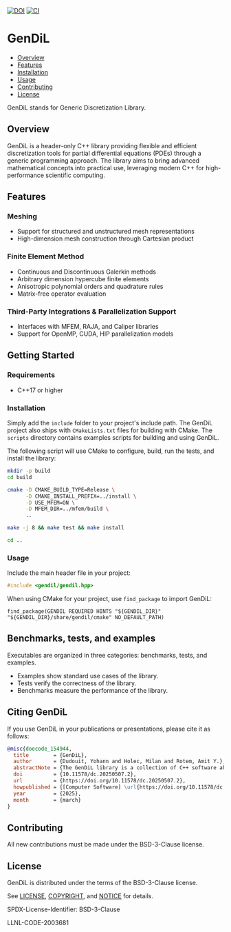 [![DOI](https://zenodo.org/badge/DOI/10.11578/dc.20250507.2.svg)](https://doi.org/10.11578/dc.20250507.2)
[![CI](https://github.com/GenDiL/GenDiL/actions/workflows/ci.yml/badge.svg?branch=main)](https://github.com/GenDiL/GenDiL/actions)

# GenDiL

<!-- toc -->
- [Overview](#overview)
- [Features](#features)
- [Installation](#installation)
- [Usage](#usage)
- [Contributing](#contributing)
- [License](#license)
<!-- tocstop -->

GenDiL stands for Generic Discretization Library.

## Overview
GenDiL is a header-only C++ library providing flexible and efficient discretization tools for partial differential equations (PDEs) through a generic programming approach. The library aims to bring advanced mathematical concepts into practical use, leveraging modern C++ for high-performance scientific computing.

<!-- One of the key aspects of GenDiL is its emphasis on generic programming. Algorithms are expressed using functions, allowing for flexibility and reusability. -->
<!-- Mathematical concepts are represented through their interfaces, rather than relying on rigid data structures. This approach ensures that the library remains close to the mathematical formulation, making it easier to formalize and reason about the code. By focusing on functions and interfaces, GenDiL enables a clean and modular design that is intrinsically closer to mathematical specifications, providing an intuitive development experience for scientific computing. Additionally, this approach facilitates seamless interfacing with other libraries, as the abstraction through interfaces allows for better compatibility and integration without being tied to specific data structures. -->

## Features
### Meshing
- Support for structured and unstructured mesh representations
- High-dimension mesh construction through Cartesian product

### Finite Element Method
- Continuous and Discontinuous Galerkin methods
- Arbitrary dimension hypercube finite elements
- Anisotropic polynomial orders and quadrature rules
- Matrix-free operator evaluation

### Third-Party Integrations & Parallelization Support
- Interfaces with MFEM, RAJA, and Caliper libraries
- Support for OpenMP, CUDA, HIP parallelization models

## Getting Started
### Requirements
- C++17 or higher

### Installation
Simply add the `include` folder to your project's include path. The GenDiL project also ships with `CMakeLists.txt` files for building with CMake. The `scripts` directory contains examples scripts for building and using GenDiL.

The following script will use CMake to configure, build, run the tests, and install the library:
```sh
mkdir -p build
cd build

cmake -D CMAKE_BUILD_TYPE=Release \
      -D CMAKE_INSTALL_PREFIX=../install \
      -D USE_MFEM=ON \
      -D MFEM_DIR=../mfem/build \
      ..

make -j 8 && make test && make install

cd ..
```

### Usage
Include the main header file in your project:
```cpp
#include <gendil/gendil.hpp>
```

When using CMake for your project, use `find_package` to import GenDiL:
```
find_package(GENDIL REQUIRED HINTS "${GENDIL_DIR}" "${GENDIL_DIR}/share/gendil/cmake" NO_DEFAULT_PATH)
```

## Benchmarks, tests, and examples
Executables are organized in three categories: benchmarks, tests, and examples.
- Examples show standard use cases of the library.
- Tests verify the correctness of the library.
- Benchmarks measure the performance of the library.

## Citing GenDiL

If you use GenDiL in your publications or presentations, please cite it as follows:

```bibtex
@misc{doecode_154944,
  title        = {GenDiL},
  author       = {Dudouit, Yohann and Holec, Milan and Rotem, Amit Y.},
  abstractNote = {The GenDiL library is a collection of C++ software abstractions designed to discretize and solve partial differential equations (PDEs) for high‐performance computing (HPC) applications. Its primary focus is on modern C++ generic programming, which helps ensure portability across various hardware architectures.},
  doi          = {10.11578/dc.20250507.2},
  url          = {https://doi.org/10.11578/dc.20250507.2},
  howpublished = {[Computer Software] \url{https://doi.org/10.11578/dc.20250507.2}},
  year         = {2025},
  month        = {march}
}
```

## Contributing

All new contributions must be made under the BSD-3-Clause license.

## License
GenDiL is distributed under the terms of the BSD-3-Clause license.

See [LICENSE](./LICENSE), [COPYRIGHT](./COPYRIGHT), and [NOTICE](./NOTICE) for details.

SPDX-License-Identifier: BSD-3-Clause

LLNL-CODE-2003681
